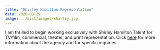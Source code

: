 ```yaml
---
title: "Shirley Hamilton Representation"
date: 2020-03-29
image: ../dist/images/sharley.jpg
---
```


I am thrilled to begin working exclusively with Shirley Hamilton Talent for TV/film, commercial, theater, and print representation. Click [here](https://www.shirleyhamiltontalent.com/contact) for more information about the agency and for specific inquiries.
